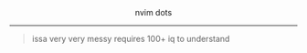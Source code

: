 

<div align="center"> nvim dots </div>

---

> issa very very messy
> requires 100+ iq to understand

